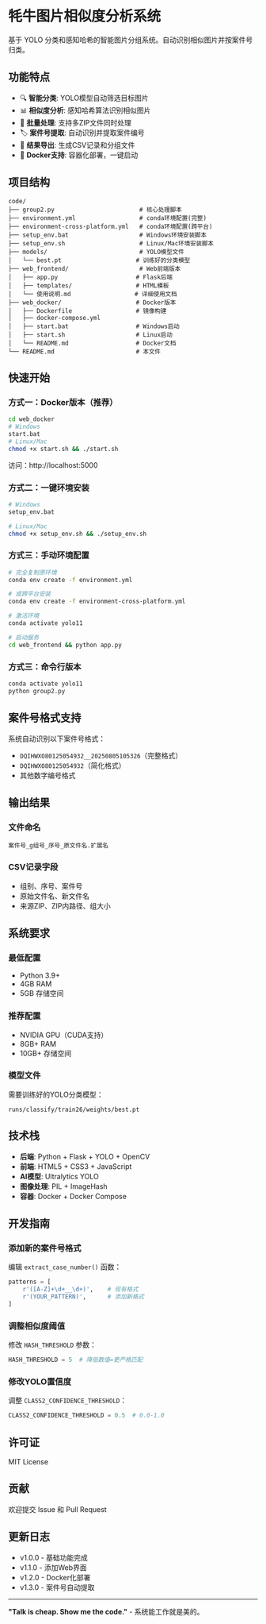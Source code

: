 # 牦牛图片相似度分析系统

基于 YOLO 分类和感知哈希的智能图片分组系统。自动识别相似图片并按案件号归类。

## 功能特点

- 🔍 **智能分类**: YOLO模型自动筛选目标图片
- 📊 **相似度分析**: 感知哈希算法识别相似图片
- 📁 **批量处理**: 支持多ZIP文件同时处理
- 🏷️ **案件号提取**: 自动识别并提取案件编号
- 📄 **结果导出**: 生成CSV记录和分组文件
- 🐳 **Docker支持**: 容器化部署，一键启动

## 项目结构

```
code/
├── group2.py                        # 核心处理脚本
├── environment.yml                  # conda环境配置(完整)
├── environment-cross-platform.yml   # conda环境配置(跨平台)
├── setup_env.bat                    # Windows环境安装脚本
├── setup_env.sh                     # Linux/Mac环境安装脚本
├── models/                          # YOLO模型文件
│   └── best.pt                     # 训练好的分类模型
├── web_frontend/                    # Web前端版本
│   ├── app.py                      # Flask后端
│   ├── templates/                  # HTML模板
│   └── 使用说明.md                  # 详细使用文档
├── web_docker/                     # Docker版本
│   ├── Dockerfile                  # 镜像构建
│   ├── docker-compose.yml
│   ├── start.bat                   # Windows启动
│   ├── start.sh                    # Linux启动
│   └── README.md                   # Docker文档
└── README.md                       # 本文件
```

## 快速开始

### 方式一：Docker版本（推荐）

```bash
cd web_docker
# Windows
start.bat
# Linux/Mac
chmod +x start.sh && ./start.sh
```

访问：http://localhost:5000

### 方式二：一键环境安装

```bash
# Windows
setup_env.bat

# Linux/Mac
chmod +x setup_env.sh && ./setup_env.sh
```

### 方式三：手动环境配置

```bash
# 完全复制原环境
conda env create -f environment.yml

# 或跨平台安装
conda env create -f environment-cross-platform.yml

# 激活环境
conda activate yolo11

# 启动服务
cd web_frontend && python app.py
```

### 方式三：命令行版本

```bash
conda activate yolo11
python group2.py
```

## 案件号格式支持

系统自动识别以下案件号格式：
- `DQIHWXO80125054932__20250805105326`（完整格式）
- `DQIHWXO80125054932`（简化格式）
- 其他数字编号格式

## 输出结果

### 文件命名
```
案件号_g组号_序号_原文件名.扩展名
```

### CSV记录字段
- 组别、序号、案件号
- 原始文件名、新文件名
- 来源ZIP、ZIP内路径、组大小

## 系统要求

### 最低配置
- Python 3.9+
- 4GB RAM
- 5GB 存储空间

### 推荐配置
- NVIDIA GPU（CUDA支持）
- 8GB+ RAM
- 10GB+ 存储空间

### 模型文件
需要训练好的YOLO分类模型：
```
runs/classify/train26/weights/best.pt
```

## 技术栈

- **后端**: Python + Flask + YOLO + OpenCV
- **前端**: HTML5 + CSS3 + JavaScript
- **AI模型**: Ultralytics YOLO
- **图像处理**: PIL + ImageHash
- **容器**: Docker + Docker Compose

## 开发指南

### 添加新的案件号格式
编辑 `extract_case_number()` 函数：
```python
patterns = [
    r'([A-Z]+\d+__\d+)',    # 现有格式
    r'(YOUR_PATTERN)',      # 添加新格式
]
```

### 调整相似度阈值
修改 `HASH_THRESHOLD` 参数：
```python
HASH_THRESHOLD = 5  # 降低数值=更严格匹配
```

### 修改YOLO置信度
调整 `CLASS2_CONFIDENCE_THRESHOLD`：
```python
CLASS2_CONFIDENCE_THRESHOLD = 0.5  # 0.0-1.0
```

## 许可证

MIT License

## 贡献

欢迎提交 Issue 和 Pull Request

## 更新日志

- v1.0.0 - 基础功能完成
- v1.1.0 - 添加Web界面
- v1.2.0 - Docker化部署
- v1.3.0 - 案件号自动提取

---

**"Talk is cheap. Show me the code."** - 系统能工作就是美的。